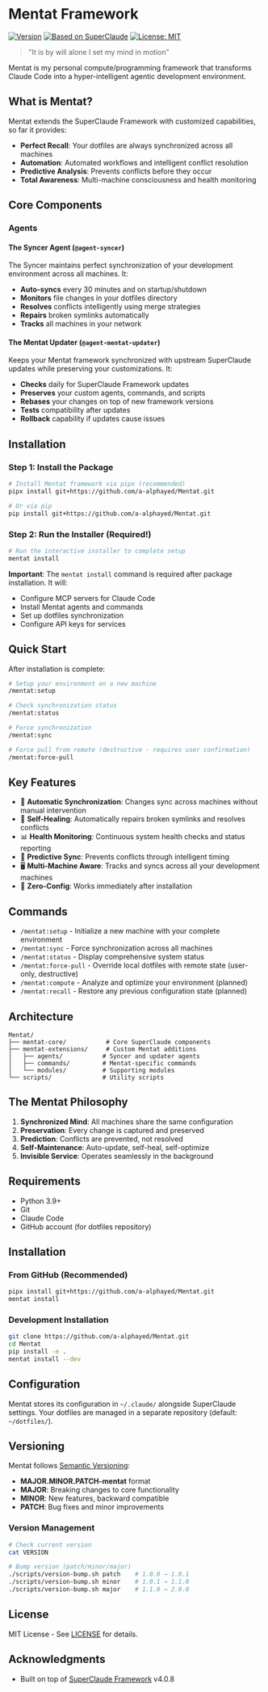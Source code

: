 # Mentat Framework

[![Version](https://img.shields.io/badge/version-1.0.0--mentat-blue)](https://github.com/a-alphayed/Mentat/releases)
[![Based on SuperClaude](https://img.shields.io/badge/based%20on-SuperClaude%20v4.0.8-purple)](https://github.com/SuperClaude-Org/SuperClaude_Framework)
[![License: MIT](https://img.shields.io/badge/License-MIT-yellow.svg)](https://opensource.org/licenses/MIT)

> "It is by will alone I set my mind in motion"

Mentat is my personal compute/programming framework that transforms Claude Code into a hyper-intelligent agentic development environment.
## What is Mentat?

Mentat extends the SuperClaude Framework with customized capabilities, so far it provides:

- **Perfect Recall**: Your dotfiles are always synchronized across all machines
- **Automation**: Automated workflows and intelligent conflict resolution
- **Predictive Analysis**: Prevents conflicts before they occur
- **Total Awareness**: Multi-machine consciousness and health monitoring

## Core Components

### Agents

#### The Syncer Agent (`@agent-syncer`)

The Syncer maintains perfect synchronization of your development environment across all machines. It:
- **Auto-syncs** every 30 minutes and on startup/shutdown
- **Monitors** file changes in your dotfiles directory
- **Resolves** conflicts intelligently using merge strategies
- **Repairs** broken symlinks automatically
- **Tracks** all machines in your network

#### The Mentat Updater (`@agent-mentat-updater`)

Keeps your Mentat framework synchronized with upstream SuperClaude updates while preserving your customizations. It:
- **Checks** daily for SuperClaude Framework updates
- **Preserves** your custom agents, commands, and scripts
- **Rebases** your changes on top of new framework versions
- **Tests** compatibility after updates
- **Rollback** capability if updates cause issues

## Installation

### Step 1: Install the Package
```bash
# Install Mentat framework via pipx (recommended)
pipx install git+https://github.com/a-alphayed/Mentat.git

# Or via pip
pip install git+https://github.com/a-alphayed/Mentat.git
```

### Step 2: Run the Installer (Required!)
```bash
# Run the interactive installer to complete setup
mentat install
```

**Important**: The `mentat install` command is required after package installation. It will:
- Configure MCP servers for Claude Code
- Install Mentat agents and commands
- Set up dotfiles synchronization
- Configure API keys for services

## Quick Start

After installation is complete:

```bash
# Setup your environment on a new machine
/mentat:setup

# Check synchronization status
/mentat:status

# Force synchronization
/mentat:sync

# Force pull from remote (destructive - requires user confirmation)
/mentat:force-pull
```

## Key Features

- 🔄 **Automatic Synchronization**: Changes sync across machines without manual intervention
- 🏥 **Self-Healing**: Automatically repairs broken symlinks and resolves conflicts
- 📊 **Health Monitoring**: Continuous system health checks and status reporting
- 🔮 **Predictive Sync**: Prevents conflicts through intelligent timing
- 🖥️ **Multi-Machine Aware**: Tracks and syncs across all your development machines
- 🚀 **Zero-Config**: Works immediately after installation

## Commands

- `/mentat:setup` - Initialize a new machine with your complete environment
- `/mentat:sync` - Force synchronization across all machines
- `/mentat:status` - Display comprehensive system status
- `/mentat:force-pull` - Override local dotfiles with remote state (user-only, destructive)
- `/mentat:compute` - Analyze and optimize your environment (planned)
- `/mentat:recall` - Restore any previous configuration state (planned)

## Architecture

```text
Mentat/
├── mentat-core/           # Core SuperClaude components
├── mentat-extensions/     # Custom Mentat additions
│   ├── agents/           # Syncer and updater agents
│   ├── commands/         # Mentat-specific commands
│   └── modules/          # Supporting modules
└── scripts/              # Utility scripts
```

## The Mentat Philosophy

1. **Synchronized Mind**: All machines share the same configuration
2. **Preservation**: Every change is captured and preserved
3. **Prediction**: Conflicts are prevented, not resolved
4. **Self-Maintenance**: Auto-update, self-heal, self-optimize
5. **Invisible Service**: Operates seamlessly in the background

## Requirements

- Python 3.9+
- Git
- Claude Code
- GitHub account (for dotfiles repository)

## Installation

### From GitHub (Recommended)

```bash
pipx install git+https://github.com/a-alphayed/Mentat.git
mentat install
```

### Development Installation

```bash
git clone https://github.com/a-alphayed/Mentat.git
cd Mentat
pip install -e .
mentat install --dev
```

## Configuration

Mentat stores its configuration in `~/.claude/` alongside SuperClaude settings. Your dotfiles are managed in a separate repository (default: `~/dotfiles/`).

## Versioning

Mentat follows [Semantic Versioning](https://semver.org/):

- **MAJOR.MINOR.PATCH-mentat** format
- **MAJOR**: Breaking changes to core functionality
- **MINOR**: New features, backward compatible
- **PATCH**: Bug fixes and minor improvements

### Version Management

```bash
# Check current version
cat VERSION

# Bump version (patch/minor/major)
./scripts/version-bump.sh patch    # 1.0.0 → 1.0.1
./scripts/version-bump.sh minor    # 1.0.1 → 1.1.0
./scripts/version-bump.sh major    # 1.1.0 → 2.0.0
```

## License

MIT License - See [LICENSE](LICENSE) for details.

## Acknowledgments

- Built on top of [SuperClaude Framework](https://github.com/SuperClaude-Org/SuperClaude_Framework) v4.0.8

